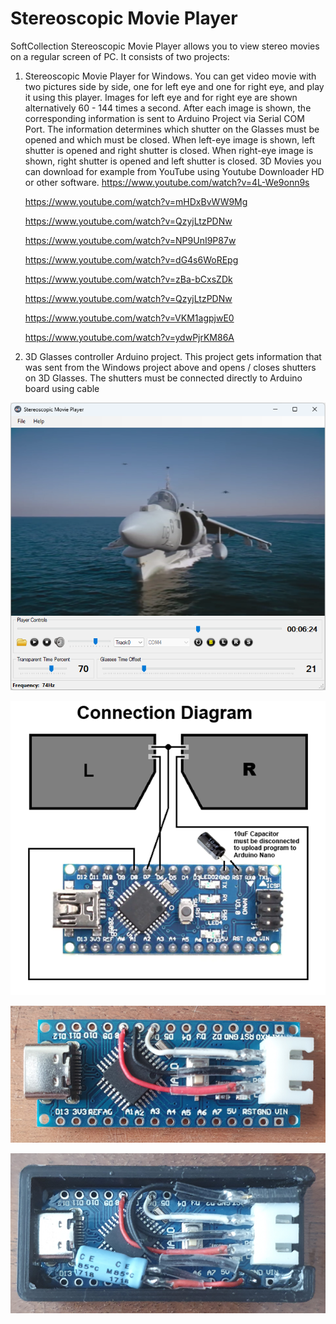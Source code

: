 # Stereoscopic Movie Player
SoftCollection Stereoscopic Movie Player allows you to view stereo movies on a regular screen of PC.
It consists of two projects:
1. Stereoscopic Movie Player for Windows.
   You can get video movie with two pictures side by side, one for left eye and one for right eye, and play it using this player.
   Images for left eye and for right eye are shown alternatively 60 - 144 times a second.
   After each image is shown, the corresponding information is sent to Arduino Project via Serial COM Port.
   The information determines which shutter on the Glasses must be opened and which must be closed.
   When left-eye image is shown, left shutter is opened and right shutter is closed.
   When right-eye image is shown, right shutter is opened and left shutter is closed.
   3D Movies you can download for example from YouTube using Youtube Downloader HD or other software.
   <https://www.youtube.com/watch?v=4L-We9onn9s>
   
   <https://www.youtube.com/watch?v=mHDxBvWW9Mg>
   
   <https://www.youtube.com/watch?v=QzyjLtzPDNw>
   
   <https://www.youtube.com/watch?v=NP9UnI9P87w>
   
   <https://www.youtube.com/watch?v=dG4s6WoREpg>
   
   <https://www.youtube.com/watch?v=zBa-bCxsZDk>
   
   <https://www.youtube.com/watch?v=QzyjLtzPDNw>
   
   <https://www.youtube.com/watch?v=VKM1agpjwE0>
   
   <https://www.youtube.com/watch?v=ydwPjrKM86A>

3. 3D Glasses controller Arduino project.
   This project gets information that was sent from the Windows project above and opens / closes shutters on 3D Glasses.
   The shutters must be connected directly to Arduino board using cable

![Connection Diagram](Images/StereoscopicMoviePlayer.png)

![Connection Diagram](Images/Connection%20Diagram.png)

![Connection Diagram](Images/AssembledDevice.png)

![Connection Diagram](Images/DeviceInBox.png)
